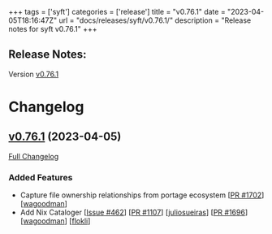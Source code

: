 +++
tags = ['syft']
categories = ['release']
title = "v0.76.1"
date = "2023-04-05T18:16:47Z"
url = "docs/releases/syft/v0.76.1/"
description = "Release notes for syft v0.76.1"
+++

## Release Notes:
Version [v0.76.1](https://github.com/anchore/syft/releases/tag/v0.76.1)

# Changelog

## [v0.76.1](https://github.com/anchore/syft/tree/v0.76.1) (2023-04-05)

[Full Changelog](https://github.com/anchore/syft/compare/v0.76.0...v0.76.1)

### Added Features

- Capture file ownership relationships from portage ecosystem [[PR #1702](https://github.com/anchore/syft/pull/1702)] [[wagoodman](https://github.com/wagoodman)]
- Add Nix Cataloger [[Issue #462](https://github.com/anchore/syft/issues/462)] [[PR #1107](https://github.com/anchore/syft/pull/1107)] [[juliosueiras](https://github.com/juliosueiras)] [[PR #1696](https://github.com/anchore/syft/pull/1696)] [[wagoodman](https://github.com/wagoodman)] [[flokli](https://github.com/flokli)]
